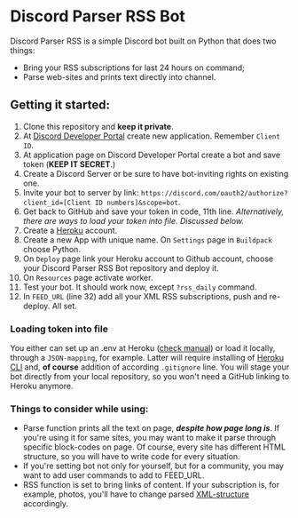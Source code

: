 # Discord Parser RSS Bot

Discord Parser RSS is a simple Discord bot built on Python that does two things:
- Bring your RSS subscriptions for last 24 hours on command;
- Parse web-sites and prints text directly into channel.

## Getting it started:
1. Clone this repository and **keep it private**.
2. At [Discord Developer Portal](https://discord.com/developers/applications) create new application. Remember `Client ID`.
3. At application page on Discord Developer Portal create a bot and save token (**KEEP IT SECRET**.)
4. Create a Discord Server or be sure to have bot-inviting rights on existing one.
5. Invite your bot to server by link: `https://discord.com/oauth2/authorize?client_id=[Client ID numbers]&scope=bot`.
6. Get back to GitHub and save your token in code, 11th line. *Alternatively, there are ways to load your token into file. Discussed below.*
7. Create a [Heroku](https://dashboard.heroku.com/) account.
8. Create a new App with unique name. On `Settings` page in `Buildpack` choose Python.
9. On `Deploy` page link your Heroku account to Github account, choose your Discord Parser RSS Bot repository and deploy it.
10. On `Resources` page activate worker.
11. Test your bot. It should work now, except `?rss_daily` command.
12. In `FEED_URL` (line 32) add all your XML RSS subscriptions, push and re-deploy. All set.

### Loading token into file
You either can set up an .env at Heroku ([check manual](https://devcenter.heroku.com/articles/config-vars)) or load it locally, through a `JSON-mapping`, for example. Latter will require installing of [Heroku CLI](https://devcenter.heroku.com/articles/heroku-cli) and, **of course** addition of according `.gitignore` line. You will stage your bot directly from your local repository, so you won't need a GitHub linking to Heroku anymore.

### Things to consider while using:
- Parse function prints all the text on page, ***despite how page long is***. If you're using it for same sites, you may want to make it parse through specific block-codes on page. Of course, every site has different HTML structure, so you will have to write code for every situation.
- If you're setting bot not only for yourself, but for a community, you may want to add user commands to add to FEED_URL.
- RSS function is set to bring links of content. If your subscription is, for example, photos, you'll have to change parsed [XML-structure](https://www.w3schools.com/xml/xml_rss.asp) accordingly.